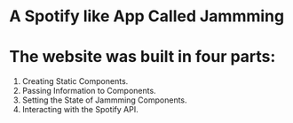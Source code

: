 # A Spotify like App Called Jammming

# The website was built in four parts:

1. Creating Static Components.
2. Passing Information to Components.
3. Setting the State of Jammming Components.
4. Interacting with the Spotify API.
